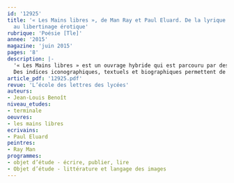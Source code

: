 ```yaml
---
id: '12925'
title: '« Les Mains libres », de Man Ray et Paul Eluard. De la lyrique amoureuse
  au libertinage érotique'
rubrique: 'Poésie [Tle]'
annee: '2015'
magazine: 'juin 2015'
pages: '8'
description: |-
  '« Les Mains libres » est un ouvrage hybride qui est parcouru par des contradictions : poésie/peinture ; tradition/modernité ; amour du couple/libertinage. Cet article étudie, à travers ces oppositions, le rapport du poète au peintre et à la femme.
  Des indices iconographiques, textuels et biographiques permettent de lire ce texte image comme l’écriture d’une utopie amoureuse reposant sur l’échange des identités et des objets du désir. Cela dans la perspective surréaliste de la révolution politique, morale et métaphysique...'
article_pdf: '12925.pdf'
revue: 'L’école des lettres des lycées'
auteurs:
- Jean-Louis Benoît
niveau_etudes:
- terminale
oeuvres:
- les mains libres
ecrivains:
- Paul Eluard
peintres:
- Ray Man
programmes:
- objet d’étude - écrire, publier, lire
- Objet d’étude - littérature et langage des images
---
```

